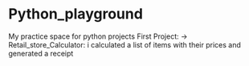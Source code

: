 # Python_playground
My practice space for python projects
First Project:
-> Retail_store_Calculator: i calculated a list of items with their prices and generated a receipt

